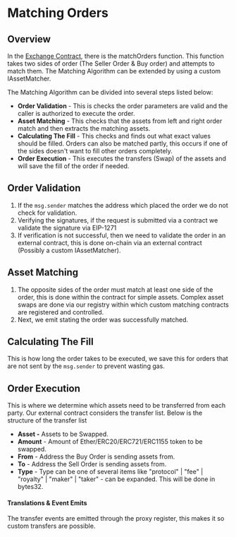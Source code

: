 # Matching Orders

## Overview

In the [Exchange Contract](../exchange/exchange-overview.md), there is the matchOrders function. This function takes two sides of order \(The Seller Order & Buy order\) and attempts to match them. The Matching Algorithm can be extended by using a custom IAssetMatcher.

The Matching Algorithm can be divided into several steps listed below:

* **Order Validation** - This is checks the order parameters are valid and the caller is authorized to execute the order.
* **Asset Matching** - This checks that the assets from left and right order match and then extracts the matching assets.
* **Calculating The Fill** - This checks and finds out what exact values should be filled. Orders can also be matched partly, this occurs if one of the sides doesn't want to fill other orders completely.
* **Order Execution** - This executes the transfers \(Swap\) of the assets and will save the fill of the order if needed.

## Order Validation

1. If the `msg.sender` matches the address which placed the order we do not check for validation.
2. Verifying the signatures, if the request is submitted via a contract we validate the signature via EIP-1271
3. If verification is not successful, then we need to validate the order in an external contract, this is done on-chain via an external contract \(Possibly a custom IAssetMatcher\).

## Asset Matching

1. The opposite sides of the order must match at least one side of the order, this is done within the contract for simple assets. Complex asset swaps are done via our registry within which custom matching contracts are registered and controlled.
2. Next, we emit stating the order was successfully matched.

## Calculating The Fill

This is how long the order takes to be executed, we save this for orders that are not sent by the `msg.sender` to prevent wasting gas.

## Order Execution

This is where we determine which assets need to be transferred from each party. Our external contract considers the transfer list. Below is the structure of the transfer list

* **Asset -** Assets to be Swapped.
* **Amount** - Amount of Ether/ERC20/ERC721/ERC1155 token to be swapped.
* **From** - Address the Buy Order is sending assets from.
* **To** - Address the Sell Order is sending assets from.
* **Type** - Type can be one of several items like "protocol" \| "fee" \| "royalty" \| "maker" \| "taker" - can be expanded. This will be done in bytes32.

#### Translations & Event Emits

The transfer events are emitted through the proxy register, this makes it so custom transfers are possible.



